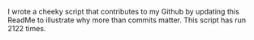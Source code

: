 I wrote a cheeky script that contributes to my Github by updating this ReadMe to illustrate why more than commits matter. This script has run 2122 times.